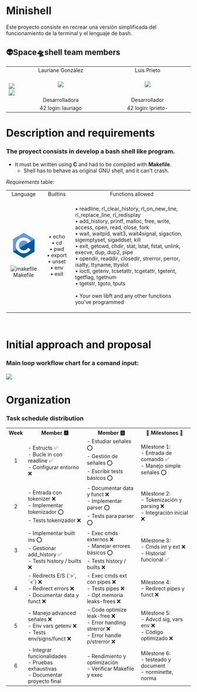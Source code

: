 # Minishell

Este proyecto consiste en recrear una versión simplificada del funcionamiento de la terminal y el lenguaje de bash.<br>
<h2>👽Space🛸shell team members</h2>

<div align="center">
  
<table>
  <td rowspan="5">
    <a href="https://github.com/Leegon8/minishell"><img width="200" align="center" src="https://github.com/user-attachments/assets/a13492f8-ed80-4d05-996c-9752a4427a32"></a><br><a href="https://github.com/Leegon8/minishell"><img width="200" align="center" src="https://github.com/user-attachments/assets/2d7e0e6c-d78b-41d2-9207-996469406a5d"></a>
  </td>
  <tr>
    <td align="center" width="260">Lauriane González</td>
    <td align="center" width="260">Luis Prieto</td>
  </tr>
  <tr>
    <td align="center"><br><img width="150" src="https://github.com/user-attachments/assets/2e57f619-5dd7-4a7c-8f43-2a05d8d82722" /><br><br></td>
    <td align="center"><br><img width="150" src="https://github.com/user-attachments/assets/e9a907a4-e31e-458f-a8c5-823420e87756" /><br><br></td>
  </tr>
    <td align="center">Desarrolladora</td>
    <td align="center">Desarrollador</td>
  </tr>
  <tr>
    <td align="center">42 login: lauriago</td>
    <td align="center">42 login: lprieto-</td>
  </tr>
</table>

</div>

# Description and requirements

<h3 weight="bold">The proyect consists in develop a bash shell like program.</h3>

- It must be written using <b>C</b> and had to be compiled with <b>Makefile</b>.
  - Shell has to behave as original GNU shell, and it can't crash.

<em>Requirements</em> table:

<div align="center">
<table>
  <tr>
    <td align="center" width="100">Language</td>
    <td align="center">Builtins</td>
    <td align="center" width="550">Functions allowed</td>
  </tr>
  <tr>
    <td align="center"><img src="https://raw.githubusercontent.com/devicons/devicon/master/icons/c/c-original.svg" alt="c" width="70" height="70"/><br><br><img src="https://github.com/user-attachments/assets/bd668d04-50d1-496a-beb6-2190b1fe9241" alt="makefile" width="50" height="60"/><br>Makefile<br>
    </td>
    <td align="center" width="100">• echo <br> • cd <br> • pwd <br> • export <br> • unset <br> • env <br> • exit <br> </td>
    <td align="left" width="330"><br>
      • readline, rl_clear_history, rl_on_new_line, rl_replace_line, rl_redisplay <br>
      • add_history, printf, malloc, free, write, access, open, read, close, fork<br>
      • wait, waitpid, wait3, wait4signal, sigaction, sigemptyset, sigaddset, kill<br>
      • exit, getcwd, chdir, stat, lstat, fstat, unlink, execve, dup, dup2, pipe<br>
      • opendir, readdir, closedir, strerror, perror, isatty, ttyname, ttyslot<br>
      • ioctl, getenv, tcsetattr, tcgetattr, tgetent, tgetflag, tgetnum<br>
      • tgetstr, tgoto, tputs<br><br>
      • Your own libft and any other functions you've programmed<br>
      <br>
      </td>
  </tr>
</table>
</div>
<br>

# Initial approach and proposal

<h3 weight="bold">Main loop workflow chart for a comand input:</h3>

<img align="center" src="https://github.com/user-attachments/assets/8f0daa0b-07ee-4330-87da-a35d9aeb0c7f"></img>

# Organization

<h3 weight="bold">Task schedule distribution</h3>

<div align="center">

<table>
  <tr>
    <th>Week</th>
    <th>Member 🅰️</th>
    <th>Member 🅱️</th>
    <th>📍 Milestones 📅</th>
  </tr>
  <tr>
    <td align="center">1</td>
    <td>- Estructs ✅<br>- Bucle in con readline ✅<br>- Configurar entorno ❌</td>
    <td>- Estudiar señales ⭕<br>- Gestión de señales ⭕<br>- Escribir tests básicos ⭕</td>
    <td>Milestone 1:<br>- Entrada de comando ✅<br>- Manejo simple señales ⭕</td>
  </tr>
  <tr>
    <td align="center">2</td>
    <td>- Entrada con tokenizer ❌<br>- Implementar tokenizador ⭕<br>- Tests tokenizador ❌</td>
    <td>- Documentar data y funct ❌<br>- Implementar parser ⭕<br>- Tests para parser ⭕</td>
    <td>Milestone 2:<br>- Tokenización y parsing ❌<br>- Integración inicial ❌</td>
  </tr>
  <tr>
    <td align="center">3</td>
    <td>- Implementar built ins ⭕<br>- Gestionar add_history ✅<br>- Tests history / builts ❌</td>
    <td>- Exec cmds externos ❌<br>- Manejar errores básicos ⭕<br>- Tests history / builts ❌</td>
    <td>Milestone 3:<br>- Cmds int y ext ❌<br>- Historial funcional ✅</td>
  </tr>
  <tr>
    <td align="center">4</td>
    <td>- Redirects E/S (`>`, `<`) ❌<br>- Redirect errors ❌<br>- Documentar data y funct ❌</td>
    <td>- Exec cmds ext con pipes ❌<br>- Tests pipes ❌<br>- Opt memoria leaks-frees ❌</td>
    <td>Milestone 4:<br>- Redirect pipes y funct ❌</td>
  </tr>
  <tr>
    <td align="center">5</td>
    <td>- Manejo advanced señales ❌<br>- Env vars getenv ❌<br>- Tests env/signs/funct ❌</td>
    <td>- Code optimize leak-free ❌<br>- Error handling strerror ❌<br>- Error handle p/strerror ❌</td>
    <td>Milestone 5:<br>- Advcd sig, vars env ❌<br>- Código optimizado ❌</td>
  </tr>
  <tr>
    <td align="center">6</td>
    <td>- Integrar funcionalidades<br>- Pruebas exhaustivas<br>- Documentar proyecto final</td>
    <td>- Rendimiento y optimización<br>- Verificar Makefile y exec</td>
    <td>Milestone 6:<br>- testeado y document<br>- norminette, norma</td>
  </tr>
</table>

</div>
